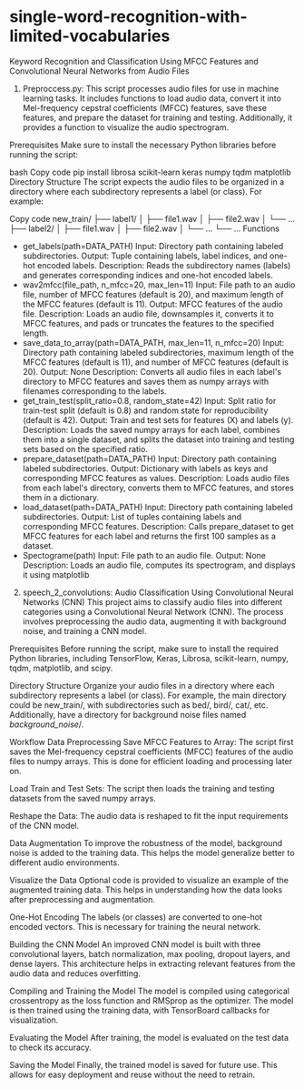 # single-word-recognition-with-limited-vocabularies
Keyword Recognition and Classification Using MFCC Features and Convolutional Neural Networks from Audio Files

1. Preproccess.py:
This script processes audio files for use in machine learning tasks. It includes functions to load audio data, convert it into Mel-frequency cepstral coefficients (MFCC) features, save these features, and prepare the dataset for training and testing. Additionally, it provides a function to visualize the audio spectrogram.

Prerequisites
Make sure to install the necessary Python libraries before running the script:

bash
Copy code
pip install librosa scikit-learn keras numpy tqdm matplotlib
Directory Structure
The script expects the audio files to be organized in a directory where each subdirectory represents a label (or class). For example:

Copy code
new_train/
├── label1/
│   ├── file1.wav
│   ├── file2.wav
│   └── ...
├── label2/
│   ├── file1.wav
│   ├── file2.wav
│   └── ...
└── ...
Functions
* get_labels(path=DATA_PATH)
Input: Directory path containing labeled subdirectories.
Output: Tuple containing labels, label indices, and one-hot encoded labels.
Description: Reads the subdirectory names (labels) and generates corresponding indices and one-hot encoded labels.
* wav2mfcc(file_path, n_mfcc=20, max_len=11)
Input: File path to an audio file, number of MFCC features (default is 20), and maximum length of the MFCC features (default is 11).
Output: MFCC features of the audio file.
Description: Loads an audio file, downsamples it, converts it to MFCC features, and pads or truncates the features to the specified length.
* save_data_to_array(path=DATA_PATH, max_len=11, n_mfcc=20)
Input: Directory path containing labeled subdirectories, maximum length of the MFCC features (default is 11), and number of MFCC features (default is 20).
Output: None
Description: Converts all audio files in each label's directory to MFCC features and saves them as numpy arrays with filenames corresponding to the labels.
* get_train_test(split_ratio=0.8, random_state=42)
Input: Split ratio for train-test split (default is 0.8) and random state for reproducibility (default is 42).
Output: Train and test sets for features (X) and labels (y).
Description: Loads the saved numpy arrays for each label, combines them into a single dataset, and splits the dataset into training and testing sets based on the specified ratio.
* prepare_dataset(path=DATA_PATH)
Input: Directory path containing labeled subdirectories.
Output: Dictionary with labels as keys and corresponding MFCC features as values.
Description: Loads audio files from each label's directory, converts them to MFCC features, and stores them in a dictionary.
* load_dataset(path=DATA_PATH)
Input: Directory path containing labeled subdirectories.
Output: List of tuples containing labels and corresponding MFCC features.
Description: Calls prepare_dataset to get MFCC features for each label and returns the first 100 samples as a dataset.
* Spectograme(path)
Input: File path to an audio file.
Output: None
Description: Loads an audio file, computes its spectrogram, and displays it using matplotlib



2. speech_2_convolutions:
Audio Classification Using Convolutional Neural Networks (CNN)
This project aims to classify audio files into different categories using a Convolutional Neural Network (CNN). The process involves preprocessing the audio data, augmenting it with background noise, and training a CNN model.

Prerequisites
Before running the script, make sure to install the required Python libraries, including TensorFlow, Keras, Librosa, scikit-learn, numpy, tqdm, matplotlib, and scipy.

Directory Structure
Organize your audio files in a directory where each subdirectory represents a label (or class). For example, the main directory could be new_train/, with subdirectories such as bed/, bird/, cat/, etc. Additionally, have a directory for background noise files named _background_noise_/.

Workflow
Data Preprocessing
Save MFCC Features to Array: The script first saves the Mel-frequency cepstral coefficients (MFCC) features of the audio files to numpy arrays. This is done for efficient loading and processing later on.

Load Train and Test Sets: The script then loads the training and testing datasets from the saved numpy arrays.

Reshape the Data: The audio data is reshaped to fit the input requirements of the CNN model.

Data Augmentation
To improve the robustness of the model, background noise is added to the training data. This helps the model generalize better to different audio environments.

Visualize the Data
Optional code is provided to visualize an example of the augmented training data. This helps in understanding how the data looks after preprocessing and augmentation.

One-Hot Encoding
The labels (or classes) are converted to one-hot encoded vectors. This is necessary for training the neural network.

Building the CNN Model
An improved CNN model is built with three convolutional layers, batch normalization, max pooling, dropout layers, and dense layers. This architecture helps in extracting relevant features from the audio data and reduces overfitting.

Compiling and Training the Model
The model is compiled using categorical crossentropy as the loss function and RMSprop as the optimizer. The model is then trained using the training data, with TensorBoard callbacks for visualization.

Evaluating the Model
After training, the model is evaluated on the test data to check its accuracy.

Saving the Model
Finally, the trained model is saved for future use. This allows for easy deployment and reuse without the need to retrain.

